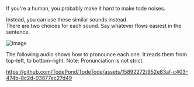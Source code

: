 If you're a human, you probably make it hard to make tode noises.

Instead, you can use these similar sounds instead.<br>
There are two choices for each sound. Say whatever flows easiest in the sentence.

![image](https://github.com/TodePond/TodeTode/assets/15892272/0bb61d58-f57d-4321-bc87-f6984b2194a1)

The following audio shows how to pronounce each one. It reads them from top-left, to bottom-right. Note: Pronunciation is not strict.

https://github.com/TodePond/TodeTode/assets/15892272/952e83af-c403-474b-8c2d-03877ec27d49

